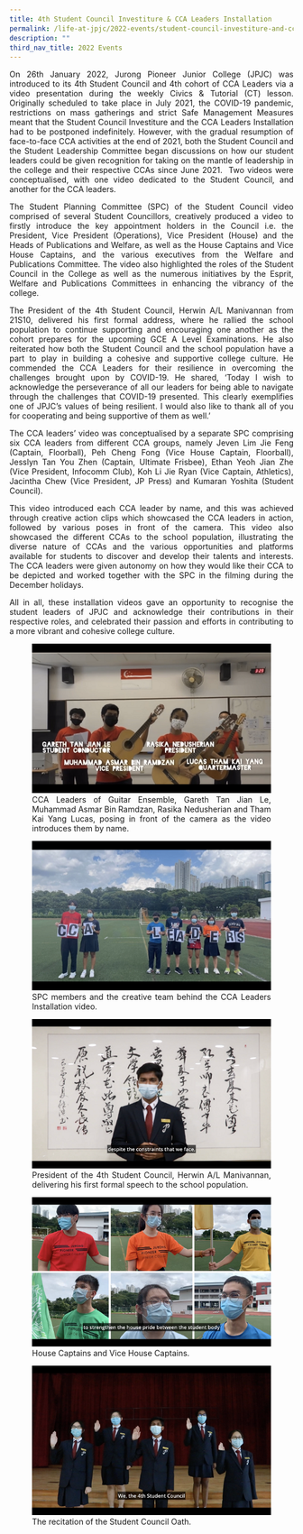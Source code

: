```yaml
---
title: 4th Student Council Investiture & CCA Leaders Installation
permalink: /life-at-jpjc/2022-events/student-council-investiture-and-cca-ldrs-installation/
description: ""
third_nav_title: 2022 Events
---
```

<div align=justify>
<p>
On 26th January 2022, Jurong Pioneer Junior College (JPJC) was introduced to its 4th Student Council and 4th cohort of CCA Leaders via a video presentation during the weekly Civics & Tutorial (CT) lesson. Originally scheduled to take place in July 2021, the COVID-19 pandemic, restrictions on mass gatherings and strict Safe Management Measures meant that the Student Council Investiture and the CCA Leaders Installation had to be postponed indefinitely. However, with the gradual resumption of face-to-face CCA activities at the end of 2021, both the Student Council and the Student Leadership Committee began discussions on how our student leaders could be given recognition for taking on the mantle of leadership in the college and their respective CCAs since June 2021.  Two videos were conceptualised, with one video dedicated to the Student Council, and another for the CCA leaders.</p>

<p>
The Student Planning Committee (SPC) of the Student Council video comprised of several Student Councillors, creatively produced a video to firstly introduce the key appointment holders in the Council i.e. the President, Vice President (Operations), Vice President (House) and the Heads of Publications and Welfare, as well as the House Captains and Vice House Captains, and the various executives from the Welfare and Publications Committee. The video also highlighted the roles of the Student Council in the College as well as the numerous initiatives by the Esprit, Welfare and Publications Committees in enhancing the vibrancy of the college.</p>

<p>
The President of the 4th Student Council, Herwin A/L Manivannan from 21S10, delivered his first formal address, where he rallied the school population to continue supporting and encouraging one another as the cohort prepares for the upcoming GCE A Level Examinations. He also reiterated how both the Student Council and the school population have a part to play in building a cohesive and supportive college culture. He commended the CCA Leaders for their resilience in overcoming the challenges brought upon by COVID-19. He shared, ‘Today I wish to acknowledge the perseverance of all our leaders for being able to navigate through the challenges that COVID-19 presented. This clearly exemplifies one of JPJC’s values of being resilient. I would also like to thank all of you for cooperating and being supportive of them as well.’</p>

<p>
The CCA leaders’ video was conceptualised by a separate SPC comprising six CCA leaders from different CCA groups, namely Jeven Lim Jie Feng (Captain, Floorball), Peh Cheng Fong (Vice House Captain, Floorball), Jesslyn Tan You Zhen (Captain, Ultimate Frisbee), Ethan Yeoh Jian Zhe (Vice President, Infocomm Club), Koh Li Jie Ryan (Vice Captain, Athletics), Jacintha Chew (Vice President, JP Press) and Kumaran Yoshita (Student Council).</p>

<p>
This video introduced each CCA leader by name, and this was achieved through creative action clips which showcased the CCA leaders in action, followed by various poses in front of the camera. This video also showcased the different CCAs to the school population, illustrating the diverse nature of CCAs and the various opportunities and platforms available for students to discover and develop their talents and interests. The CCA leaders were given autonomy on how they would like their CCA to be depicted and worked together with the SPC in the filming during the December holidays.</p>

<p>
All in all, these installation videos gave an opportunity to recognise the student leaders of JPJC and acknowledge their contributions in their respective roles, and celebrated their passion and efforts in contributing to a more vibrant and cohesive college culture.</p>

<figure>
<img src="/images/ccaldr1.png">
<figcaption>CCA Leaders of Guitar Ensemble, Gareth Tan Jian Le, Muhammad Asmar Bin Ramdzan, Rasika Nedusherian and Tham Kai Yang Lucas, posing in front of the camera as the video introduces them by name.</figcaption>
</figure>

<figure>
<img src="/images/ccaldr2.png">
<figcaption>SPC members and the creative team behind the CCA Leaders Installation video.</figcaption>
</figure>

<figure>
<img src="/images/ccaldr3.png">
<figcaption>President of the 4th Student Council, Herwin A/L Manivannan, delivering his first formal speech to the school population.</figcaption>
</figure>

<figure>
<img src="/images/ccaldr4.png">
<figcaption>House Captains and Vice House Captains.</figcaption>
</figure>

<figure>
<img src="/images/ccaldr5.png">
<figcaption>The recitation of the Student Council Oath.</figcaption>
</figure>